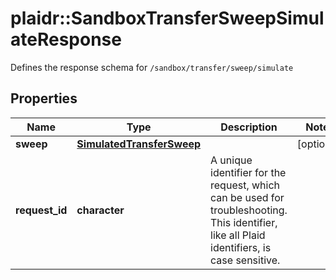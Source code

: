 # plaidr::SandboxTransferSweepSimulateResponse

Defines the response schema for `/sandbox/transfer/sweep/simulate`

## Properties
Name | Type | Description | Notes
------------ | ------------- | ------------- | -------------
**sweep** | [**SimulatedTransferSweep**](SimulatedTransferSweep.md) |  | [optional] 
**request_id** | **character** | A unique identifier for the request, which can be used for troubleshooting. This identifier, like all Plaid identifiers, is case sensitive. | 


